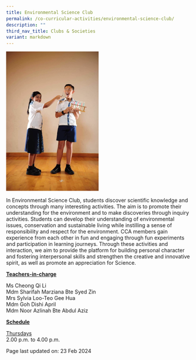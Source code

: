 ```yaml
---
title: Environmental Science Club
permalink: /co-curricular-activities/environmental-science-club/
description: ""
third_nav_title: Clubs & Societies
variant: markdown
---
```

<img style="width: 50%;" src="/images/sciencec.jpeg">
<p>In Environmental Science Club, students discover scientific knowledge and concepts through many interesting activities. The aim is to promote their understanding for the environment and to make discoveries through inquiry activities. Students can develop their understanding of environmental issues, conservation and sustainable living while instilling a sense of responsibility and respect for the environment. CCA members gain experience from each other in fun and engaging through fun experiments and participation in learning journeys. Through these activities and interaction, we aim to provide the platform for building personal character and fostering interpersonal skills and strengthen the creative and innovative spirit, as well as promote an appreciation for Science.</p>
<p><u><strong>Teachers-in-charge</strong></u></p>
<p>Ms Cheong Qi Li<br>Mdm Sharifah Marziana Bte Syed Zin<br>Mrs Sylvia Loo-Teo Gee Hua<br>Mdm Goh Dishi April<br>Mdm Noor Azlinah Bte Abdul Aziz</p>
<p><u><strong>Schedule</strong></u></p>
<p><u>Thursdays</u><br>2.00 p.m. to 4.00 p.m.</p>
<p>Page last updated on: 23 Feb 2024</p>